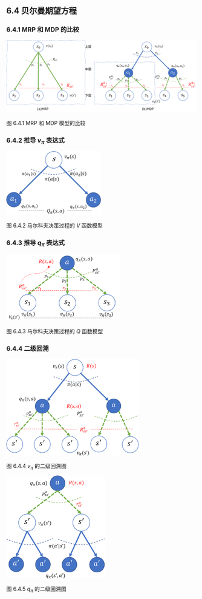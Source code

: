 
## 6.4 贝尔曼期望方程

### 6.4.1 MRP 和 MDP 的比较

<img src="./img/MDPvsMRP.png" width=660>

图 6.4.1 MRP 和 MDP 模型的比较

### 6.4.2 推导 $v_\pi$ 表达式

<img src="./img/mdp-V.png" width=250>

图 6.4.2 马尔科夫决策过程的 $V$ 函数模型


### 6.4.3 推导 $q_\pi$ 表达式

<img src="./img/mdp-Q.png" width=300>

图 6.4.3 马尔科夫决策过程的 $Q$ 函数模型

### 6.4.4 二级回溯

<img src="./img/mdp-v-backup.png" width=350>

图 6.4.4 $v_\pi$ 的二级回溯图

<img src="./img/mdp-q-backup.png" width=260>

图 6.4.5 $q_\pi$ 的二级回溯图

